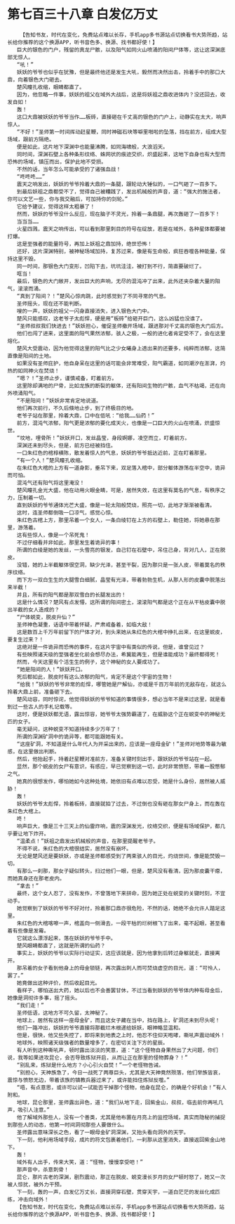 # 第七百三十八章 白发亿万丈
        【告知书友，时代在变化，免费站点难以长存，手机app多书源站点切换看书大势所趋，站长给你推荐的这个换源APP，听书音色多、换源、找书都好使！】
       巨大的银色的门户，残留的真龙尸骸，以及阳气如同火山喷涌的阳间尸体等，这让这深渊底部无惊人。
       “吼！”
       妖妖的爷爷也似乎在犹豫，但是最终他还是发生大吼，毅然而决然出击，拎着手中的那口大鼎，向着银色大门砸去。
       楚风瞳孔收缩，眼睛都直了。
       因为，他忽略一件事，妖妖的祖父在域外大战后，这是将妖祖之鼎收进体内？没还回去，收发自如！
       轰！
       这口大鼎被妖妖的爷爷当作……板砖，直接砸在千丈高的银色的门户上，动静实在太大，响声惊人。
       “不好！”圣师第一时间挥动赶星鞭，同时神磁石块等噼里啪啦的坠落，挡在前方，组成大型场域，跟前方隔绝。
       便是如此，这片地下深渊中也能量沸腾，如同海啸般，大浪滔天。
       同时间，深渊石壁上各种条形纹络、蛛网状的痕迹交织，炽盛起来，这地下自身也有大型而恐怖的场域，镇压而出，保护此地不受损。
       不然的话，当年怎么可能承受的了诸强血战！
       “咚咚咚……”
       震天之响发出，妖妖的爷爷拎着大鼎的一条腿，跟轮动大锤似的，一口气砸了一百多下。
       到最后妖祖之鼎都受不了，觉得自己被糟践了，发出机械般的声音，道：“强大的施法者，你可以文艺一些，你与我交融后，可加持你的剑轮。”
       它给予建议，觉得这样太粗暴了！
       然而，妖妖的爷爷没什么反应，现在脑子不灵光，拎着一条鼎腿，再次轰砸了一百多下！
       当当当……
       火星四溅，震天之响传出，可以看到那里刺目的符号在绽放，若是在域外，各种星体都要被打爆。
       这是至强者的能量符号，再加上妖祖之鼎加持，绝世恐怖！
       还好，这片深渊特别，被神秘场域加持，复苏过来，像是有生命般，疯狂吞噬各种能量，保持这里不毁。
       同一时间，那银色大门变形，凹陷下去，坑坑洼洼，被打到不行，简直要破烂了。
       哐当！
       最后，银色的大门敞开，发出巨大的声响，无尽的混沌冲了出来，此外还夹杂着大量的阳气，滚滚而涌。
       “真到了阳间？！”楚风心惊肉跳，此时感觉到了不同寻常的气息。
       圣师摇头，现在还不能判断。
       嗖的一声，妖妖的祖父一闪身直接消失，进入银色大门中。
       楚风只能感叹，这老爷子太彪悍，硬是用“板砖”给砸开巨门，这么凶猛也没谁了。
       “圣师叔叔我们快进去！”妖妖担心，催促圣师撤开场域，跟进那对千丈高的银色大门后方。
       他们也闯了进来，这里面的阳气果然浓郁，骇人之极，一般的进化者肯定受不了，会在这里熔化。
       楚风大受震动，因为他觉得这里的阳气比之少女曦身上透出来的还要多，纯粹而浓郁，这简直像是阳间的土地。
       如果没有圣师庇护，他自身呆在这里的话可能会非常难受，阳气霸道，如同潮汐在澎湃，灼热的如同神火在焚烧！
       “嗯？！”圣师止步，谨慎戒备，盯着前方。
       这里除却满地的尸骨，比如龙族的断裂的躯体，还有阳间生物的尸骸，血气不枯竭，还在向外喷涌阳气。
       “不是阳间！”妖妖非常肯定地说道。
       他们再次前行，不久后倏地止步，到了终极目的地。
       老爷子站在那里，拎着大鼎，口中在低吼：“给我……仙药！”
       前方，混沌气浓郁，阳气更是浓郁的要化成天火，也像是一口巨大的火山在喷涌，炽盛惊世。
       “坟地，埋骨所！”妖妖开口，发丝晶莹，身段婀娜，凌空而立，盯着前方。
       深渊还未到尽头，但是，前方已经被挡住。
       一口朱红色的棺椁横陈，散发着惊人的气息，妖妖的爷爷抵达近前，正在盯着那里。
       “有一个人！”楚风瞳孔收缩。
       在朱红色大棺的上方有一道身影，垂吊下来，双足落入棺中，部分躯体游荡在半空中，诡异而可怕。
       混沌气还有阳气将这里淹没！
       楚风瞳孔金光大盛，他在动用火眼金睛，可是，居然失效，在这里有莫名的气息，有秩序之力，压制着一切。
       直到妖妖的爷爷通体光芒大盛，像是一轮太阳般焚烧，照亮一切，此地才渐渐被看清。
       这时，连圣师都倒吸一口凉气，感觉心惊。
       朱红色古棺上方，那里吊着一个女人，一条白绫钉在上方的石壁上，勒住她，将她悬在那里，游荡着。
       这有些惊人，像是一个吊死鬼！
       不过仔细看并非如此，那里发生着诡异的事！
       所谓的白绫是她的发丝，一头雪亮的银发，自己钉在石壁中，吊住己身，背对几人，正在脱皮。
       没错，她的上半截躯体很空洞，缺少光泽，甚至干裂，因为那只是一张人皮，带着莫名的秩序纹络。
       而下方一双白生生的大腿雪白细腻，晶莹有光泽，带着勃勃生机，从那人形的皮囊中脱落出来半截！
       并且，所有的阳气都是那双雪白的长腿发出的！
       这是什么情况？楚风有点发懵，这所谓的阳间密土，滚滚阳气都是这个正在从干枯皮囊中脱出半截的女人造成的？
       “尸体蜕变，脱皮升仙？”
       圣师神色凝重，话语中带着怀疑，严肃戒备着，如临大敌！
       这是数百上千万年前留下的尸体才对，到头来她从朱红色的大棺中挣扎出来，在这里蜕皮，要复生过来？！
       这绝对是一件诡异而恐怖的事件，在这片宇宙中有类似的传说，但是，谁曾见过？
       有些映照诸天级的至强者坐化前会想尽办法，希冀能再生，但是谁能成功？最终都得死！
       然而，今天这里有个活生生的例子，这个神秘的女人要成功了。
       “她是阳间的人！”妖妖开口。
       死后都如此，脱皮时有这么浓郁的阳气，肯定不是这个宇宙的生物！
       “给我！”妖妖的爷爷非常的彪悍，哪管她是尸解仙，亦或是千百万年前的无敌存在，就这么拎着大鼎上前，准备砸下去。
       楚风动容，同时惊诧，他觉得妖妖的爷爷知道的事情很多，想必当年不是来过这里，就是看到过一些古人的手札记载等。
       这时，便是妖妖都无语，露出惊容，她爷爷太强势霸道了，在威胁这个正在蜕变中的神秘无匹的女子。
       毫无疑问，这种蜕变不知道持续多少万年了！
       所谓的深渊矿洞中的诡异等，都可能跟她有关。
       “这座矿洞，不知道是什么年代人为开采出来的，应该是一座母金矿！”圣师对地势等最为敏感，在这里做出判断。
       然后，他抬起手，持着赶星鞭对准前方，准备关键时刻出手，跟妖妖的爷爷站在一起。
       显然，那个蜕皮的女尸有意识，有感应，早已觉察到这一切，此时非常愤怒，带着一股憋郁之气。
       她真的很想发作，哪怕她如今这种处境，她依旧有点难以忍受，她是什么身份，居然被人威胁！
       轰！
       妖妖的爷爷太彪悍，拎着板砖，直接就拍了过去，不过倒也没有砸在那女尸身上，而在轰在朱红色大棺上。
       咚！
       响声巨大，像是三十三天上的仙雷炸响，震的深渊发光，纹络交织，便是有场域保护，都几乎要让地下炸开。
       “温柔点！”妖祖之鼎发出机械般的声音，在那里提醒老爷子。
       不得不说，朱红色的大棺很结实，居然没有崩坏。
       无论是楚风还是要妖妖，亦或是圣师都感受到了两束骇人的目光，灼烧世间，像是能焚毁一切。
       有那么一刹那，那女子疑似转头，扫过他们一眼，但是，楚风没有看清，因为那皮囊干瘪，而她真身还在那老皮内。
       “拿去！”
       最终，这个女人忍了，没有发作，不曾落地下来拼命，因为她正处在蜕变的关键时刻，不宜动手。
       她觉察到了妖妖的爷爷不好对付，拎着那口鼎亦很危险，不然的话，她绝不会允许人踏足这里。
       朱红色的大棺喀嚓一声，棺盖向一侧滑去，一段干枯的烂树根飞了出来，毫不起眼，甚至看着有些像是发霉。
       它就这么漂浮起来，落在妖妖的爷爷手中。
       楚风眼睛都直了，这就是所谓的仙药？
       事实上，妖妖的爷爷以实际行动证实，这应该就是，因为他拿到后转过身躯就走，直接离开。
       那吊着的女子看到他身上的母金锁链，再次露出刺人而可焚烧虚空的目光，道：“可怜人，罢了。”
       她竟做出这种评价，然后收起目光。
       看样子，哪怕送出大药，她以后也不会善罢甘休，不过当看到妖妖的爷爷体内种有母金后，她像是洞彻许多事，摇了摇头。
       “我们走！”
       圣师低语，这地方不可久留，太神秘了。
       地球上，居然有这样一座母金矿，而且这女子藏在当中，挡在路上，矿洞还未到尽头呢！
       他们一路冲出，妖妖的爷爷直接将那截烂木根递给妖妖，眼神略显温和。
       但是，很快，他又些失控了，即将来到地表之上时，他忍不住仰天咆哮，嘶吼声震动域外！
       地球外，映照诸天级强者的数量增多了，在密切关注下方的星辰。
       有人听到这种嘶吼声，顿时露出淡淡的笑意，道：“这个怪物自身果然出了大问题，你们说，我等如果进攻昆仑，会否导致炼狱开启，从而让正在那里的怪物葬身？！”
       “别乱来，炼狱是什么地方？小心引火自焚！”一个老怪物告诫。
       “别担心，天神族急了，今日一战死了两尊巨头，尤其是大天神竟然殒落，他们举族皆哀，震惊与愤怒无边，带着该族的镇教兵器过来了，或许能挡住炼狱反噬。”
       “唔，有点意思，或许可以试一试能否干掉那个怪物，他身在昆仑，的确是个好机会！”有人附和。
       地球，昆仑那里，圣师露出异色，道：“我们从地下走，回紫金山，叔叔，临去前你再吼几声，吸引人注意。”
       他了解域外那些人，没有一个善类，尤其是他布置在月亮上的监控场域，真实而隐秘的捕捉到那些人的动态，他第一时间洞彻那些人要做什么。
       圣师露出意味深长之色，看了一眼母金矿洞深渊，又抬头看向洞外的天宇。
       下一刻，他利用场域手段，成片的符文包裹着他们，一刹那从这里消失，直接返回紫金山地下。
       轰！
       域外有人出手，传来大笑，道：“怪物，慢慢享受吧！”
       那声音中，杀意刺骨！
       昆仑，那片古老的深渊，剧烈震动，那正在脱皮、蜕变漫长岁月的女尸顿时怒了，她又一次被人惊扰，被外力干预。
       下一刻，轰的一声，白发亿万丈长，直接洞穿石壁，贯穿天宇，一道白茫茫的发丝化成匹练，冲击向域外！
       【告知书友，时代在变化，免费站点难以长存，手机app多书源站点切换看书大势所趋，站长给你推荐的这个换源APP，听书音色多、换源、找书都好使！】